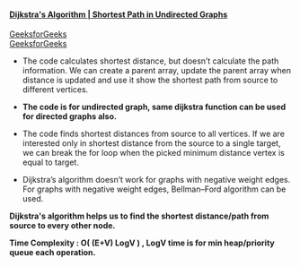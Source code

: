 #### [Dijkstra's Algorithm | Shortest Path in Undirected Graphs](https://www.youtube.com/watch?v=jbhuqIASjoM&list=PLgUwDviBIf0rGEWe64KWas0Nryn7SCRWw&index=18)   
[GeeksforGeeks](https://www.geeksforgeeks.org/dijkstras-shortest-path-algorithm-greedy-algo-7/)   
[GeeksforGeeks](https://www.geeksforgeeks.org/dijkstras-algorithm-for-adjacency-list-representation-greedy-algo-8/)   

* The code calculates shortest distance, but doesn’t calculate the path information. We can create a parent array, update the parent array when distance is updated and use it show the shortest path from source to different vertices.    

* **The code is for undirected graph, same dijkstra function can be used for directed graphs also.**     
 
* The code finds shortest distances from source to all vertices. If we are interested only in shortest distance from the source to a single target, we can break the for loop when the picked minimum distance vertex is equal to target.    

* Dijkstra’s algorithm doesn’t work for graphs with negative weight edges. For graphs with negative weight edges, Bellman–Ford algorithm can be used.       

**Dijkstra's algorithm helps us to find the shortest distance/path from source to every other node.**   

**Time Complexity : O( (E+V) LogV ) , LogV time is for min heap/priority queue each operation.**   
